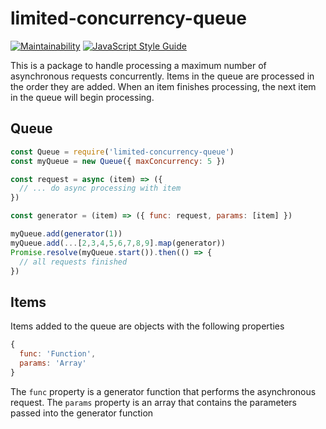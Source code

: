 # limited-concurrency-queue

[![Maintainability](https://api.codeclimate.com/v1/badges/595ec60efac64affa139/maintainability)](https://codeclimate.com/github/crispwaters/limited-concurrency-queue/maintainability) [![JavaScript Style Guide](https://img.shields.io/badge/code_style-standard-brightgreen.svg)](https://standardjs.com)

This is a package to handle processing a maximum number of asynchronous requests concurrently. Items in the queue are processed in the order they are added. When an item finishes processing, the next item in the queue will begin processing.

## Queue

```javascript
const Queue = require('limited-concurrency-queue')
const myQueue = new Queue({ maxConcurrency: 5 })

const request = async (item) => ({
  // ... do async processing with item
})

const generator = (item) => ({ func: request, params: [item] })

myQueue.add(generator(1))
myQueue.add(...[2,3,4,5,6,7,8,9].map(generator))
Promise.resolve(myQueue.start()).then(() => {
  // all requests finished
})
```

## Items

Items added to the queue are objects with the following properties

```javascript
{
  func: 'Function',
  params: 'Array'
}
```

The `func` property is a generator function that performs the asynchronous request. The `params` property is an array that contains the parameters passed into the generator function